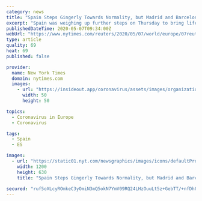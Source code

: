 ```yaml
---
category: news
title: "Spain Steps Gingerly Towards Normality, but Madrid and Barcelona May Lag"
excerpt: "Spain was weighing up further steps on Thursday to bring life back to normal as the coronavirus epidemic ebbed, but the capital Madrid and the city of Barcelona could remain under tight restrictions for the time being."
publishedDateTime: 2020-05-07T09:34:00Z
webUrl: "https://www.nytimes.com/reuters/2020/05/07/world/europe/07reuters-health-coronavirus-spain.html"
type: article
quality: 69
heat: 69
published: false

provider:
  name: New York Times
  domain: nytimes.com
  images:
    - url: "https://insideout.app/coronavirus/assets/images/organizations/nytimes.com-50x50.jpg"
      width: 50
      height: 50

topics:
  - Coronavirus in Europe
  - Coronavirus

tags:
  - Spain
  - ES

images:
  - url: "https://static01.nyt.com/newsgraphics/images/icons/defaultPromoCrop.png"
    width: 1200
    height: 630
    title: "Spain Steps Gingerly Towards Normality, but Madrid and Barcelona May Lag"

secured: "ruf5oXLcyROmkeC3yOmiN3mQ5okN7YmV09RQ24LHzOuuLt5z+GebTT/+nfDh8ycubbeTHBenso94fRTMOXV/yFNJ+ra1G0ZjXnozNjI/XAR4g3EjlmLEEPBhuwKiFQpTuc9GpkbSVzz0P3h7MDqcmz0Z/bvbApz8xmRzSebteDWC9Hfg6autoc9+Ffmwnf6o9ONBODBgIIfOOAPbgaDyrzNmAW5hZxMxMhdpKQLaJsRjJzimnl2VkRAp/F++sbYKAb9MWzD7yQx3/r5arjLrgpy6sdgSzJJJoaDfVQNze2N7aDFHH3J/zzioUZMBXUMj;aIrUKOf1lo46KSi68JzcUw=="
---
```


